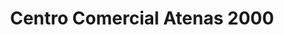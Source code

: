 ---
title: "Centro Comercial Atenas 2000"
url: /atenas/centro-comercial-atenas-2000/
shop: centro comercial
---